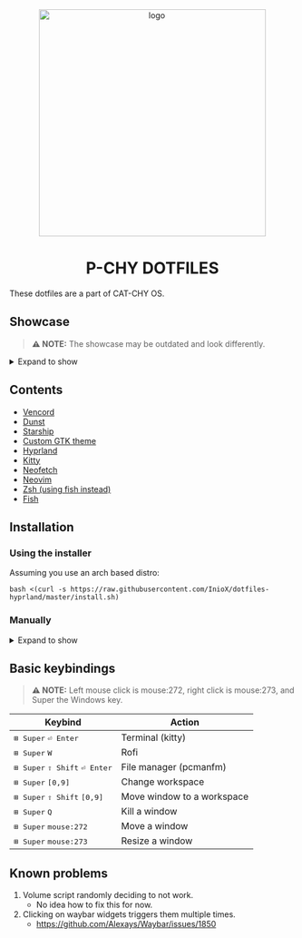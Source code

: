 <div align="center">
    <img src="https://user-images.githubusercontent.com/81521595/210214249-49b5024d-fd61-4c0b-97c8-2b74bb1ee7b8.png" alt="logo" width=400>
</div>

<div align="center">
    <h1>P-CHY DOTFILES</h1>
</div>

These dotfiles are a part of CAT-CHY OS.

## Showcase
> **⚠️ NOTE:** The showcase may be outdated and look differently.


<details><summary>Expand to show</summary>
<p>

https://user-images.githubusercontent.com/81521595/202860841-1ebc1d34-9aee-41cc-b16e-d1028548deb1.mp4

</p>
</details>

## Contents
- [Vencord](.config/Vencord)
- [Dunst](.config/dunst)
- [Starship](.config/starship.toml)
- [Custom GTK theme]()
- [Hyprland](.config/hypr)
- [Kitty](.config/kitty)
- [Neofetch](.config/neofetch)
- [Neovim](.config/nvim)
- [Zsh (using fish instead)](home/)
- [Fish](.config/fish)

## Installation

### Using the installer

Assuming you use an arch based distro:

```shell
bash <(curl -s https://raw.githubusercontent.com/InioX/dotfiles-hyprland/master/install.sh)
```

### Manually

<details><summary>Expand to show</summary>
<p>

## Vencord
```shell
sudo npm i -g pnpm

git clone https://github.com/Vendicated/Vencord
cd Vencord

pnpm install --frozen-lockfile
pnpm build
sudo pnpm inject
```

## Dunst
```shell
paru -S --needed pod2man core/dbus libxinerama libxrandr libxss glib pango libnotify xdg-utils

git clone -b progress-styling https://github.com/k-vernooy/dunst/
make && sudo make install
```

## Fish
```shell
paru -S --needed fish lsd neofetch
chsh -s $(which fish)
```

## Starship
```shell
paru -S --needed starship
```

## Neovim
```shell
# First, back up the current config
sudo cp -r ~/.config/nvim ~/.config/nvim.bak && rm -rf ~/.config/nvim
sudo cp -r ~/.local/share/nvim ~/.local/share/nvim.bak && rm -rf ~/.local/share/nvim
cp -r ~/.local/state/nvim ~/.local/state/nvim.bak && rm -rf ~/.local/state/nvim
sudo cp -r ~/.cache/nvim ~/.cache/nvim.bak && rm -rf ~/.cache/nvim

git clone https://github.com/AstroNvim/AstroNvim ~/.config/nvim
```

## P-CHY Config
```shell
# First, back up the current config
sudo cp -a ~/.config/. ~/.config.bak/ && sudo rm -rf ~/.config/*

git clone https://github.com/InioX/dotfiles-hyprland
cd dotfiles-hyprland
cp .config/. -ar ~/.config/
cp home/. -a ~/
```

## GTK Theme
```shell
sudo cp -a themes/adw-gtk3-dark/ /usr/share/themes

gsettings set org.gnome.desktop.interface gtk-theme adw-gtk3-dark
gsettings set org.gnome.desktop.interface color-scheme 'prefer-dark'
```

</p>
</details>

## Basic keybindings

> **⚠️ NOTE:** Left mouse click is mouse:272, right click is mouse:273, and Super the Windows key.

|  Keybind | Action |
| - | - |
| <kbd>⊞ Super</kbd> <kbd>⏎ Enter</kbd> | Terminal (kitty) |
| <kbd>⊞ Super</kbd> <kbd>W</kbd> | Rofi |
| <kbd>⊞ Super</kbd> <kbd>⇧ Shift</kbd> <kbd>⏎ Enter</kbd> | File manager (pcmanfm) |
| <kbd>⊞ Super</kbd> <kbd>[0,9]</kbd> | Change workspace |
| <kbd>⊞ Super</kbd> <kbd>⇧ Shift</kbd> <kbd>[0,9]</kbd> | Move window to a workspace |
| <kbd>⊞ Super</kbd> <kbd>Q</kbd> | Kill a window |
|  <kbd>⊞ Super</kbd> <kbd>mouse:272</kbd> | Move a window |
| <kbd>⊞ Super</kbd> <kbd>mouse:273</kbd> | Resize a window |

## Known problems
1) Volume script randomly deciding to not work.
    - No idea how to fix this for now.
2) Clicking on waybar widgets triggers them multiple times.
    - https://github.com/Alexays/Waybar/issues/1850
